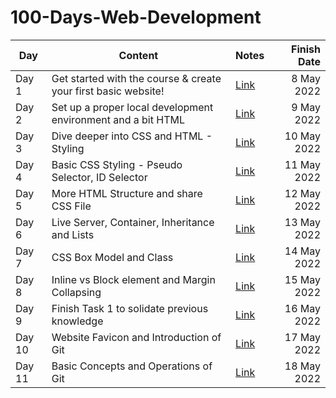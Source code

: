 # 100-Days-Web-Development

| Day | Content | Notes | Finish Date |
|-----|---------|-------|------------:|
|Day 1|Get started with the course & create your first basic website!|[Link](https://github.com/ImK4Lok/100-Days-Web-Development/tree/main/Notes/Day-1)|8 May 2022|
|Day 2|Set up a proper local development environment and a bit HTML|[Link](https://github.com/ImK4Lok/100-Days-Web-Development/tree/main/Notes/Day-2)|9 May 2022|
|Day 3|Dive deeper into CSS and HTML - Styling|[Link](https://github.com/ImK4Lok/100-Days-Web-Development/tree/main/Notes/Day-3)|10 May 2022|
|Day 4|Basic CSS Styling - Pseudo Selector, ID Selector|[Link](https://github.com/ImK4Lok/100-Days-Web-Development/tree/main/Notes/Day-4)|11 May 2022|
|Day 5|More HTML Structure and share CSS File|[Link](https://github.com/ImK4Lok/100-Days-Web-Development/tree/main/Notes/Day-5)|12 May 2022|
|Day 6|Live Server, Container, Inheritance and Lists|[Link](https://github.com/ImK4Lok/100-Days-Web-Development/tree/main/Notes/Day-6)|13 May 2022|
|Day 7|CSS Box Model and Class|[Link](https://github.com/ImK4Lok/100-Days-Web-Development/tree/main/Notes/Day-7)|14 May 2022|
|Day 8|Inline vs Block element and Margin Collapsing|[Link](https://github.com/ImK4Lok/100-Days-Web-Development/tree/main/Notes/Day-8)|15 May 2022|
|Day 9|Finish Task 1 to solidate previous knowledge|[Link](https://github.com/ImK4Lok/100-Days-Web-Development/tree/main/Notes/Day-9)|16 May 2022|
|Day 10|Website Favicon and Introduction of Git|[Link](https://github.com/ImK4Lok/100-Days-Web-Development/tree/main/Notes/Day-10)|17 May 2022|
|Day 11|Basic Concepts and Operations of Git|[Link](https://github.com/ImK4Lok/100-Days-Web-Development/tree/main/Notes/Day-11)|18 May 2022|

<!-- |Day | |[Link](https://github.com/ImK4Lok/100-Days-Web-Development/tree/main/Notes/Day-8)| May 2022| -->
